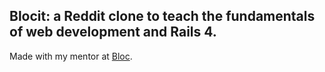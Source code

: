 ## Blocit: a Reddit clone to teach the fundamentals of web development and Rails 4.

Made with my mentor at [Bloc](http://bloc.io).
